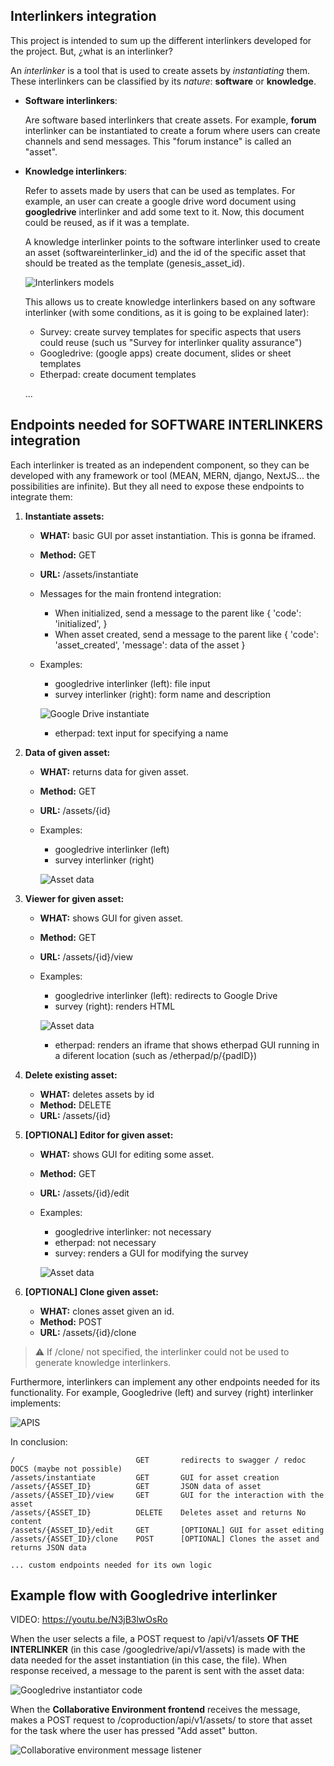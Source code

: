 ## Interlinkers integration
This project is intended to sum up the different interlinkers developed for the project. But, ¿what is an interlinker?

An *interlinker* is a tool that is used to create assets by *instantiating* them. These interlinkers can be classified by its *nature*: **software** or **knowledge**.

* **Software interlinkers**:

  Are software based interlinkers that create assets. For example, **forum** interlinker can be instantiated to create a forum where users can create channels and send messages. This "forum instance" is called an "asset". 

* **Knowledge interlinkers**:
  
  Refer to assets made by users that can be used as templates. For example, an user can create a google drive word document using **googledrive** interlinker and add some text to it. Now, this document could be reused, as if it was a template. 

  A knowledge interlinker points to the software interlinker used to create an asset (softwareinterlinker_id) and the id of the specific asset that should be treated as the template (genesis_asset_id). 

  ![Interlinkers models](images/interlinkers/integration/model.png)

  This allows us to create knowledge interlinkers based on any software interlinker (with some conditions, as it is going to be explained later):

    * Survey: create survey templates for specific aspects that users could reuse (such us "Survey for interlinker quality assurance")
    * Googledrive: (google apps) create document, slides or sheet templates
    * Etherpad: create document templates

    ...


## Endpoints needed for SOFTWARE INTERLINKERS integration

Each interlinker is treated as an independent component, so they can be developed with any framework or tool (MEAN, MERN, django, NextJS... the possibilities are infinite). But they all need to expose these endpoints to integrate them: 

1. **Instantiate assets:**  

    * **WHAT:** basic GUI por asset instantiation. This is gonna be iframed.
    * **Method:** GET
    * **URL:** /assets/instantiate
    * Messages for the main frontend integration:
      * When initialized, send a message to the parent like { 'code': 'initialized', } 
      * When asset created, send a message to the parent like { 'code': 'asset_created', 'message': data of the asset }
    * Examples:
      * googledrive interlinker (left): file input
      * survey interlinker (right): form name and description

      ![Google Drive instantiate](images/interlinkers/integration/instantiators.png)

      
      * etherpad: text input for specifying a name

2. **Data of given asset:** 

    * **WHAT:** returns data for given asset.
    * **Method:** GET
    * **URL:** /assets/{id}
    * Examples:
      * googledrive interlinker (left)
      * survey interlinker (right)
      
      ![Asset data](images/interlinkers/integration/datas.png)

      

3. **Viewer for given asset:** 

    * **WHAT:** shows GUI for given asset.
    * **Method:** GET
    * **URL:** /assets/{id}/view
    * Examples:
      * googledrive interlinker (left): redirects to Google Drive
      * survey (right): renders HTML

      ![Asset data](images/interlinkers/integration/viewers.png)

      * etherpad: renders an iframe that shows etherpad GUI running in a diferent location (such as /etherpad/p/{padID})

4. **Delete existing asset:** 

    * **WHAT:** deletes assets by id
    * **Method:** DELETE
    * **URL:** /assets/{id}


5. **[OPTIONAL] Editor for given asset:** 

    * **WHAT:** shows GUI for editing some asset.
    * **Method:** GET
    * **URL:** /assets/{id}/edit
    * Examples:
      * googledrive interlinker: not necessary
      * etherpad: not necessary
      * survey: renders a GUI for modifying the survey

      ![Asset data](images/interlinkers/integration/editor.png)

4. **[OPTIONAL] Clone given asset:** 

    * **WHAT:** clones asset given an id.
    * **Method:** POST
    * **URL:** /assets/{id}/clone

> :warning: If /clone/ not specified, the interlinker could not be used to generate knowledge interlinkers.
  
Furthermore, interlinkers can implement any other endpoints needed for its functionality. For example, Googledrive (left) and survey (right) interlinker implements:

![APIS](images/interlinkers/integration/APIS.png)


In conclusion:

```
/                           GET       redirects to swagger / redoc DOCS (maybe not possible)
/assets/instantiate         GET       GUI for asset creation
/assets/{ASSET_ID}          GET       JSON data of asset
/assets/{ASSET_ID}/view     GET       GUI for the interaction with the asset
/assets/{ASSET_ID}          DELETE    Deletes asset and returns No content
/assets/{ASSET_ID}/edit     GET       [OPTIONAL] GUI for asset editing
/assets/{ASSET_ID}/clone    POST      [OPTIONAL] Clones the asset and returns JSON data

... custom endpoints needed for its own logic
```
## Example flow with Googledrive interlinker

VIDEO: https://youtu.be/N3jB3lwOsRo

When the user selects a file, a POST request to /api/v1/assets **OF THE INTERLINKER** (in this case /googledrive/api/v1/assets) is made with the data needed for the asset instantiation (in this case, the file). When response received, a message to the parent is sent with the asset data:

![Googledrive instantiator code](images/interlinkers/integration/code.png)

When the **Collaborative Environment frontend** receives the message, makes a POST request to /coproduction/api/v1/assets/ to store that asset for the task where the user has pressed "Add asset" button.

![Collaborative environment message listener](images/interlinkers/integration/frontend.png)

